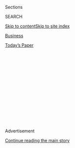 <div id="app">

<div>

<div>

<div>

<div class="NYTAppHideMasthead css-1q2w90k e1suatyy0">

<div class="section css-ui9rw0 e1suatyy2">

<div class="css-eph4ug er09x8g0">

<div class="css-6n7j50">

</div>

<span class="css-1dv1kvn">Sections</span>

<div class="css-10488qs">

<span class="css-1dv1kvn">SEARCH</span>

</div>

[Skip to content](#site-content)[Skip to site
index](#site-index)

</div>

<div id="masthead-section-label" class="css-1wr3we4 eaxe0e00">

[Business](https://www.nytimes.com/section/business)

</div>

<div class="css-10698na e1huz5gh0">

</div>

</div>

<div id="masthead-bar-one" class="section hasLinks css-15hmgas e1csuq9d3">

<div class="css-uqyvli e1csuq9d0">

</div>

<div class="css-1uqjmks e1csuq9d1">

</div>

<div class="css-9e9ivx">

[](https://myaccount.nytimes.com/auth/login?response_type=cookie&client_id=vi)

</div>

<div class="css-1bvtpon e1csuq9d2">

[Today’s
Paper](https://www.nytimes.com/section/todayspaper)

</div>

</div>

</div>

</div>

<div data-aria-hidden="false">

<div id="site-content" data-role="main">

<div>

<div class="css-1aor85t" style="opacity:0.000000001;z-index:-1;visibility:hidden">

<div class="css-1hqnpie">

<div class="css-epjblv">

<span class="css-17xtcya">[Business](/section/business)</span><span class="css-x15j1o">|</span><span class="css-fwqvlz">In
Hong Kong, a Proxy Battle Over Internet Freedom
Begins</span>

</div>

<div class="css-k008qs">

<div class="css-1iwv8en">

<span class="css-18z7m18"></span>

<div>

</div>

</div>

<span class="css-1n6z4y">https://nyti.ms/2O4iI92</span>

<div class="css-1705lsu">

<div class="css-4xjgmj">

<div class="css-4skfbu" data-role="toolbar" data-aria-label="Social Media Share buttons, Save button, and Comments Panel with current comment count" data-testid="share-tools">

  - 
  - 
  - 
  - 
    
    <div class="css-6n7j50">
    
    </div>

  - 
  - 

</div>

</div>

</div>

</div>

</div>

</div>

<div id="NYT_TOP_BANNER_REGION" class="css-13pd83m">

</div>

<div id="top-wrapper" class="css-1sy8kpn">

<div id="top-slug" class="css-l9onyx">

Advertisement

</div>

[Continue reading the main
story](#after-top)

<div class="ad top-wrapper" style="text-align:center;height:100%;display:block;min-height:250px">

<div id="top" class="place-ad" data-position="top" data-size-key="top">

</div>

</div>

<div id="after-top">

</div>

</div>

<div>

<div id="sponsor-wrapper" class="css-1hyfx7x">

<div id="sponsor-slug" class="css-19vbshk">

Supported by

</div>

[Continue reading the main
story](#after-sponsor)

<div id="sponsor" class="ad sponsor-wrapper" style="text-align:center;height:100%;display:block">

</div>

<div id="after-sponsor">

</div>

</div>

<div class="css-186x18t">

</div>

<div class="css-1vkm6nb ehdk2mb0">

# In Hong Kong, a Proxy Battle Over Internet Freedom Begins

</div>

As the city grapples with new restrictions on online speech, American
tech giants are on the front line of a clash between China and the
United States over the internet’s future.

<div class="css-79elbk" data-testid="photoviewer-wrapper">

<div class="css-z3e15g" data-testid="photoviewer-wrapper-hidden">

</div>

<div class="css-1a48zt4 ehw59r15" data-testid="photoviewer-children">

![<span class="css-16f3y1r e13ogyst0" data-aria-hidden="true">People
with smartphones at a demonstration in Hong Kong last year, using their
lights to commemorate a protester who had
died.</span><span class="css-cnj6d5 e1z0qqy90" itemprop="copyrightHolder"><span class="css-1ly73wi e1tej78p0">Credit...</span><span><span>Lam
Yik Fei for The New York
Times</span></span></span>](https://static01.nyt.com/images/2020/07/07/world/07hk-tech1-sub/07hk-tech1-sub-articleLarge-v2.jpg?quality=75&auto=webp&disable=upscale)

</div>

</div>

<div class="css-18e8msd">

<div class="css-vp77d3 epjyd6m0">

<div class="css-hus3qt ey68jwv0" data-aria-hidden="true">

[![Paul
Mozur](https://static01.nyt.com/images/2018/10/15/multimedia/author-paul-mozur/author-paul-mozur-thumbLarge.png
"Paul Mozur")](https://www.nytimes.com/by/paul-mozur)

</div>

<div class="css-1baulvz">

By [<span class="css-1baulvz last-byline" itemprop="name">Paul
Mozur</span>](https://www.nytimes.com/by/paul-mozur)

</div>

</div>

  - 
    
    <div class="css-ld3wwf e16638kd2">
    
    Published July 7, 2020Updated July 13,
    2020
    
    </div>

  - 
    
    <div class="css-4xjgmj">
    
    <div class="css-pvvomx" data-role="toolbar" data-aria-label="Social Media Share buttons, Save button, and Comments Panel with current comment count" data-testid="share-tools">
    
      - 
      - 
      - 
      - 
        
        <div class="css-6n7j50">
        
        </div>
    
      - 
      - 
    
    </div>
    
    </div>

</div>

<div class="css-mdjrty">

[阅读简体中文版](https://cn.nytimes.com/business/20200708/hong-kong-security-law-tech/ "Read in Simplified Chinese")[閱讀繁體中文版](https://cn.nytimes.com/business/20200708/hong-kong-security-law-tech/zh-hant/ "Read in Traditional Chinese")

</div>

</div>

<div class="section meteredContent css-1r7ky0e" name="articleBody" itemprop="articleBody">

<div class="css-1fanzo5 StoryBodyCompanionColumn">

<div class="css-53u6y8">

As Hong Kong grapples with a draconian [new security
law](https://www.nytimes.com/2020/07/13/world/asia/hong-kong-elections-security.html),
the tiny territory is emerging as the front line in a global fight
between the United States and China over censorship, surveillance and
the future of the internet.

[Long a
bastion](https://www.nytimes.com/2020/07/01/world/asia/hong-kong-security-law-china.html)
of online freedom on the digital border of China’s tightly managed
internet, Hong Kong’s uneasy status changed radically in just a week.
The new law mandates police censorship and [covert digital
surveillance](https://www.nytimes.com/2020/07/02/world/asia/hong-kong-security-china.html),
rules that can be applied to online speech across the world.

Now, [the Hong Kong
government](https://www.nytimes.com/2020/07/13/world/asia/hong-kong-elections-security.html)
is crafting web controls to appease the most prolific censor on the
planet, the Chinese Communist Party. And the changes threaten to further
inflame tensions between China and the United States, in which
technology itself has become a means by which the two economic
superpowers seek to spread influence and undercut each other.

Caught in the middle are the city’s seven million residents, online
records of rollicking political debate — some of which may now be
illegal — and the world’s largest internet companies, which host, and by
extension guard, that data.

</div>

</div>

<div class="css-1fanzo5 StoryBodyCompanionColumn">

<div class="css-53u6y8">

A standoff is already brewing. Many big tech companies, including
Facebook, Google, Twitter,
[Zoom](https://hongkongfp.com/2020/07/07/breaking-zoom-suspends-data-requests-from-hong-kong-govt-over-national-security-law-concerns/)
and
[LinkedIn](https://qz.com/1877636/chinas-great-firewall-arrives-in-hong-kongs-internet/),
have said in the past two days that they would temporarily stop
complying with requests for user data from the Hong Kong authorities.
The Hong Kong government, in turn, has made it clear that the penalty
for noncompliance with the law could include jail time for company
employees.

[TikTok](https://www.nytimes.com/2020/07/06/technology/tiktok-google-facebook-twitter-hong-kong.html),
which despite being owned by the Chinese internet giant ByteDance has
its eye on the U.S. market, went even further than its American rivals.
The video app said late Monday it would withdraw from stores in Hong
Kong and make it inoperable to users there within a few days. The
company has said that managers outside China call the shots on key
aspects of its business, including rules about data.

Based on the law, the Hong Kong authorities can dictate the way people
around the world talk about the city’s contested politics. A Facebook
employee could potentially be arrested in Hong Kong if the company
failed to hand over user data on someone based in the United States whom
Chinese authorities deemed a threat to national security.

“If Facebook refuses to give national security data, its service may be
terminated in Hong Kong, and it will lose access to the Hong Kong
market,” said Glacier Kwong of Keyboard Frontline, a nongovernmental
organization that monitors digital rights in Hong Kong.

</div>

</div>

<div class="css-1fanzo5 StoryBodyCompanionColumn">

<div class="css-53u6y8">

“It’s not impossible that this will happen,” Ms. Kwong added. “China
often uses its market and boycotting to make foreign companies listen to
their demands.”

</div>

</div>

<div class="css-79elbk" data-testid="photoviewer-wrapper">

<div class="css-z3e15g" data-testid="photoviewer-wrapper-hidden">

</div>

<div class="css-1a48zt4 ehw59r15" data-testid="photoviewer-children">

![<span class="css-16f3y1r e13ogyst0" data-aria-hidden="true">Hong Kong
police officers last week, using a flag to warn protesters that they
could be violating the national security law newly imposed by
China. </span><span class="css-cnj6d5 e1z0qqy90" itemprop="copyrightHolder"><span class="css-1ly73wi e1tej78p0">Credit...</span><span>Lam
Yik Fei for The New York
Times</span></span>](https://static01.nyt.com/images/2020/07/07/world/07hk-tech2/merlin_174111945_6cd72ad6-5747-491f-875d-19f651557701-articleLarge.jpg?quality=75&auto=webp&disable=upscale)

</div>

</div>

<div class="css-1fanzo5 StoryBodyCompanionColumn">

<div class="css-53u6y8">

While it is not clear how widely Hong Kong’s government will enforce the
law, the looming legal fights could determine whether the city falls
behind China’s digital Iron Curtain or becomes a hybrid where online
speech and communications are selectively policed.

The technological Cold War between China and the United States is
playing out on various fronts around the world. The trade war has
ensnared Chinese tech giants like Huawei and ZTE, while American
companies complain of industrial policies that favor Chinese businesses
at home and subsidize them abroad. Beijing’s severe digital controls
have kept companies like Google and Facebook from operating their
services in mainland China.

Though U.S. internet companies still earn billions of dollars in Chinese
ad revenue, a decision to go along with the Hong Kong rules would risk
the ire of Washington, where there has been bipartisan condemnation of
the security law. New restrictions on American businesses could also
trigger retaliation.

The American secretary of state, Mike Pompeo, said on Monday that the
Trump administration was considering blocking some Chinese apps, which
he has called a threat to national security.

“I don’t want to get out in front of the president, but it’s something
we are looking at,” he said in an interview on Fox News.

A Chinese Ministry of Foreign Affairs spokesman, Zhao Lijian, defended
the law at a news conference on Tuesday, saying that it would make a
more “stable and harmonious” Hong Kong.

</div>

</div>

<div class="css-1fanzo5 StoryBodyCompanionColumn">

<div class="css-53u6y8">

“The horses will run faster, the horses will run happier, the stocks
will sizzle hotter, and the dancers will dance better. We have full
confidence in Hong Kong,” he said, alluding to a quote from the late
Chinese leader Deng Xiaoping about the city.

Google’s experience over the past year shows the fraught position of the
largest U.S. internet companies. As the Hong Kong police struggled to
contain protests across the city in 2019, they turned to internet
companies for help. Overall data requests and [orders from
police](https://www.charlesmok.hk/legco/council-question-requests-made-to-information-and-communication-technology-companies-for-disclosure-and-removal-of-information/)
to remove content more than doubled in the second half of 2019 from the
first half to over 7,000 requests, according to a pro-democracy
lawmaker, Charles
Mok.

</div>

</div>

<div class="css-79elbk" data-testid="photoviewer-wrapper">

<div class="css-z3e15g" data-testid="photoviewer-wrapper-hidden">

</div>

<div class="css-1a48zt4 ehw59r15" data-testid="photoviewer-children">

<div class="css-1xdhyk6 erfvjey0">

<span class="css-1ly73wi e1tej78p0">Image</span>

<div class="css-zjzyr8">

<div data-testid="lazyimage-container" style="height:257.77777777777777px">

</div>

</div>

</div>

<span class="css-16f3y1r e13ogyst0" data-aria-hidden="true">Protesters
in June of last year. Fearing prosecution under the new security law,
many people have taken down social media posts and deleted
accounts.</span><span class="css-cnj6d5 e1z0qqy90" itemprop="copyrightHolder"><span class="css-1ly73wi e1tej78p0">Credit...</span><span>Kin
Cheung/Associated Press</span></span>

</div>

</div>

<div class="css-1fanzo5 StoryBodyCompanionColumn">

<div class="css-53u6y8">

The police asked Google to take down a number of posts, including a
confidential police manual that had leaked online, a YouTube video from
the hacking group Anonymous supporting the protests, and links to a
website that let the public look up personal details about police
officers, according to a company report.

In each case, Google said no.

The new law could punish the company with fines, equipment seizures and
arrests if it again declines such requests. It also would allow the
police to potentially seize equipment from companies that host such
content.

“We see the trend. It’s not just that they’re making more requests, it’s
the growing power in the hands of the authorities to do this
arbitrarily,” Mr. Mok said, adding that “some of the local smaller
platforms will be worried about the legal consequences and they may
comply” with government requests.

Several small local apps associated with the protest movement have
already shut down. Eat With You, which labeled restaurants based on
their political affiliation, stopped operating the day after the
security law was enacted last week. On Sunday, another service that
mapped pro-protester and pro-police businesses on Google Maps [suspended
its services](https://t.me/yellowshoppromotion/1044), citing “changing
social
circumstances.”

</div>

</div>

<div class="css-79elbk" data-testid="photoviewer-wrapper">

<div class="css-z3e15g" data-testid="photoviewer-wrapper-hidden">

</div>

<div class="css-1a48zt4 ehw59r15" data-testid="photoviewer-children">

<div class="css-1xdhyk6 erfvjey0">

<span class="css-1ly73wi e1tej78p0">Image</span>

<div class="css-zjzyr8">

<div data-testid="lazyimage-container" style="height:257.77777777777777px">

</div>

</div>

</div>

<span class="css-16f3y1r e13ogyst0" data-aria-hidden="true">With some
slogans now potentially illegal, people in Hong Kong have begun
demonstrating with blank sheets of
paper. </span><span class="css-cnj6d5 e1z0qqy90" itemprop="copyrightHolder"><span class="css-1ly73wi e1tej78p0">Credit...</span><span>Lam
Yik Fei for The New York Times</span></span>

</div>

</div>

<div class="css-1fanzo5 StoryBodyCompanionColumn">

<div class="css-53u6y8">

Individuals, as well, have taken to self-censorship. Many have taken
down posts, removed “likes” for some pro-democracy pages and even
deleted accounts on platforms like Twitter, according to activists.
Fears that WhatsApp would hand over data also drove people to switch to
downloading a rival encrypted chat app, Signal. WhatsApp, though, had no
recent data requests from Hong Kong police, according to a person
familiar with the matter.

People in Hong Kong have also quickly embraced the types of coded online
speech that flourish in China, where internet police and censors patrol
the web. One slogan, which the authorities have said could be illegal,
was changed from “liberate Hong Kong, revolution of our time” to
“shopping in Hong Kong, Times Square,” a reference to a local shopping
mall.

In other cases, posters abbreviated the slogan based on Cantonese
phonetics, writing simply “GFHG, SDGM.” The unofficial anthem of the
protests, “Glory to Hong Kong,” has had its lyrics converted into
numbers that sound roughly like the lyrics. “05 432 680, 04 640 0242,”
[goes the
opening](https://www.facebook.com/glorytohkdgx/posts/199562861505570).

Companies, meanwhile, have the option of shifting data away from Hong
Kong. Lento Yip, chairman of the Hong Kong Internet Service Providers
Association, said he noticed more businesses relocating servers out of
the city in June, though he wasn’t certain about their motivations.

“From a business aspect, some websites or content providers might just
move to other places. It doesn’t cost much and it’s pretty easy,” he
said.

For companies like Amazon and Google, which have large data centers in
Hong Kong, such a move would be neither cheap nor easy. And their other
options are equally complicated. Moving all employees out of the city
would insulate firms from arrests, but it may not be feasible.

</div>

</div>

<div class="css-1fanzo5 StoryBodyCompanionColumn">

<div class="css-53u6y8">

There are potential technical maneuvers that companies could use to
guard against the law, said Edmon Chung, a member of the board of
directors of the Internet Society of Hong Kong, a nonprofit dedicated to
the open development of the internet.

[The rules
stipulate](https://www.info.gov.hk/gia/general/202007/06/P2020070600784.htm?fontSize=1)
that tech companies may avoid requests to take down data if the
technology necessary to comply with some rules is “not reasonably
available,” which Mr. Chung said opened up the possibility of using
encryption, storing content in multiple places and other methods of
avoiding scrutiny.

He added that the response from both abroad and inside Hong Kong could
still go a long way toward shaping the law and how it is applied.

“If the people in Hong Kong stand up to this, it might not be as bad as
what is in mainland China,” Mr. Chung said.

“How Hong Kong people get around it and circumvent it and create new
types of speech to continually challenge the party line is something
that remains to be seen, and I remain hopeful that the free spirit in
Hong Kong will hold up,” he said.

Raymond Zhong contributed reporting. Lin Qiqing and Claire Fu
contributed research.

</div>

</div>

<div>

</div>

</div>

<div>

</div>

<div>

</div>

<div>

</div>

<div>

<div id="bottom-wrapper" class="css-1ede5it">

<div id="bottom-slug" class="css-l9onyx">

Advertisement

</div>

[Continue reading the main
story](#after-bottom)

<div id="bottom" class="ad bottom-wrapper" style="text-align:center;height:100%;display:block;min-height:90px">

</div>

<div id="after-bottom">

</div>

</div>

</div>

</div>

</div>

## Site Index

<div>

</div>

## Site Information Navigation

  - [© <span>2020</span> <span>The New York Times
    Company</span>](https://help.nytimes.com/hc/en-us/articles/115014792127-Copyright-notice)

<!-- end list -->

  - [NYTCo](https://www.nytco.com/)
  - [Contact
    Us](https://help.nytimes.com/hc/en-us/articles/115015385887-Contact-Us)
  - [Work with us](https://www.nytco.com/careers/)
  - [Advertise](https://nytmediakit.com/)
  - [T Brand Studio](http://www.tbrandstudio.com/)
  - [Your Ad
    Choices](https://www.nytimes.com/privacy/cookie-policy#how-do-i-manage-trackers)
  - [Privacy](https://www.nytimes.com/privacy)
  - [Terms of
    Service](https://help.nytimes.com/hc/en-us/articles/115014893428-Terms-of-service)
  - [Terms of
    Sale](https://help.nytimes.com/hc/en-us/articles/115014893968-Terms-of-sale)
  - [Site
    Map](https://spiderbites.nytimes.com)
  - [Help](https://help.nytimes.com/hc/en-us)
  - [Subscriptions](https://www.nytimes.com/subscription?campaignId=37WXW)

</div>

</div>

</div>

</div>
